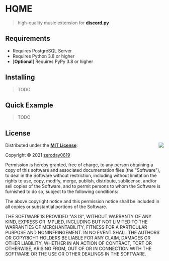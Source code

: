 # **HQME**
> high-quality music extension for [**discord.py**](https://github.com/Rapptz/discord.py)

## Requirements
- Requires PostgreSQL Server
- Requires Python 3.8 or higher
- [**Optional**] Requires PyPy 3.8 or higher


## **Installing**
> TODO

## **Quick Example**
> TODO


## **License**

<img align="right" src="https://opensource.org/trademarks/opensource/OSI-Approved-License-100x137.png">

Distributed under the [**MIT License**](https://github.com/zeroday0619/HQME/blob/main/LICENSE):

Copyright © 2021 [zeroday0619](https://github.com/zeroday0619)

Permission is hereby granted, free of charge, to any person obtaining a copy
of this software and associated documentation files (the "Software"), to deal
in the Software without restriction, including without limitation the rights
to use, copy, modify, merge, publish, distribute, sublicense, and/or sell
copies of the Software, and to permit persons to whom the Software is
furnished to do so, subject to the following conditions:

The above copyright notice and this permission notice shall be included in all
copies or substantial portions of the Software.

THE SOFTWARE IS PROVIDED "AS IS", WITHOUT WARRANTY OF ANY KIND, EXPRESS OR
IMPLIED, INCLUDING BUT NOT LIMITED TO THE WARRANTIES OF MERCHANTABILITY,
FITNESS FOR A PARTICULAR PURPOSE AND NONINFRINGEMENT. IN NO EVENT SHALL THE
AUTHORS OR COPYRIGHT HOLDERS BE LIABLE FOR ANY CLAIM, DAMAGES OR OTHER
LIABILITY, WHETHER IN AN ACTION OF CONTRACT, TORT OR OTHERWISE, ARISING FROM,
OUT OF OR IN CONNECTION WITH THE SOFTWARE OR THE USE OR OTHER DEALINGS IN THE
SOFTWARE.
